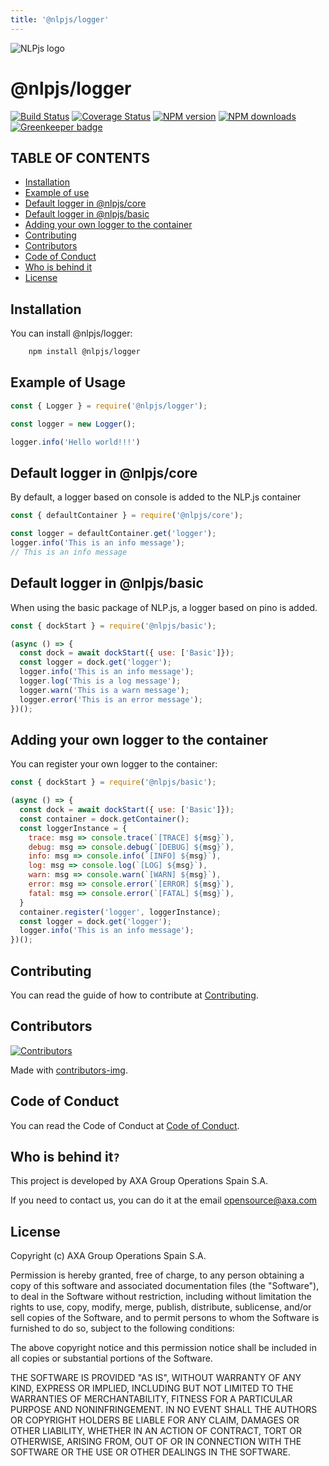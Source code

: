 ```yaml
---
title: '@nlpjs/logger'
---
```


![NLPjs logo](../../../../screenshots/nlplogo.gif)

# @nlpjs/logger

[![Build Status](https://travis-ci.com/axa-group/nlp.js.svg?branch=master)](https://travis-ci.com/axa-group/nlp.js)
[![Coverage Status](https://coveralls.io/repos/github/axa-group/nlp.js/badge.svg?branch=master)](https://coveralls.io/github/axa-group/nlp.js?branch=master)
[![NPM version](https://img.shields.io/npm/v/node-nlp.svg?style=flat)](https://www.npmjs.com/package/node-nlp)
[![NPM downloads](https://img.shields.io/npm/dm/node-nlp.svg?style=flat)](https://www.npmjs.com/package/node-nlp) [![Greenkeeper badge](https://badges.greenkeeper.io/axa-group/nlp.js.svg)](https://greenkeeper.io/)

## TABLE OF CONTENTS

<!--ts-->

- [Installation](#installation)
- [Example of use](#example-of-use)
- [Default logger in @nlpjs/core](#default-logger-in-nlpjscore)
- [Default logger in @nlpjs/basic](#default-logger-in-nlpjsbasic)
- [Adding your own logger to the container](#adding-your-own-logger-to-the-container)
- [Contributing](#contributing)
- [Contributors](#contributors)
- [Code of Conduct](#code-of-conduct)
- [Who is behind it](#who-is-behind-it)
- [License](#license.md)
  <!--te-->

## Installation

You can install @nlpjs/logger:

```bash
    npm install @nlpjs/logger
```

## Example of Usage

```javascript
const { Logger } = require('@nlpjs/logger');

const logger = new Logger();

logger.info('Hello world!!!')
```

## Default logger in @nlpjs/core
By default, a logger based on console is added to the NLP.js container

```javascript
const { defaultContainer } = require('@nlpjs/core');

const logger = defaultContainer.get('logger');
logger.info('This is an info message');
// This is an info message
```

## Default logger in @nlpjs/basic
When using the basic package of NLP.js, a logger based on pino is added.

```javascript
const { dockStart } = require('@nlpjs/basic');

(async () => {
  const dock = await dockStart({ use: ['Basic']});
  const logger = dock.get('logger');
  logger.info('This is an info message');
  logger.log('This is a log message');
  logger.warn('This is a warn message');
  logger.error('This is an error message');
})();
```

## Adding your own logger to the container
You can register your own logger to the container:

```javascript
const { dockStart } = require('@nlpjs/basic');

(async () => {
  const dock = await dockStart({ use: ['Basic']});
  const container = dock.getContainer();
  const loggerInstance = {
    trace: msg => console.trace(`[TRACE] ${msg}`),
    debug: msg => console.debug(`[DEBUG] ${msg}`),
    info: msg => console.info(`[INFO] ${msg}`),
    log: msg => console.log(`[LOG] ${msg}`),
    warn: msg => console.warn(`[WARN] ${msg}`),
    error: msg => console.error(`[ERROR] ${msg}`),
    fatal: msg => console.error(`[FATAL] ${msg}`),
  }
  container.register('logger', loggerInstance);
  const logger = dock.get('logger');
  logger.info('This is an info message');
})();
```

## Contributing

You can read the guide of how to contribute at [Contributing](../../CONTRIBUTING.md).

## Contributors

[![Contributors](https://contributors-img.firebaseapp.com/image?repo=axa-group/nlp.js)](https://github.com/axa-group/nlp.js/graphs/contributors)

Made with [contributors-img](https://contributors-img.firebaseapp.com).

## Code of Conduct

You can read the Code of Conduct at [Code of Conduct](../../CODE_OF_CONDUCT.md).

## Who is behind it`?`

This project is developed by AXA Group Operations Spain S.A.

If you need to contact us, you can do it at the email opensource@axa.com

## License

Copyright (c) AXA Group Operations Spain S.A.

Permission is hereby granted, free of charge, to any person obtaining
a copy of this software and associated documentation files (the
"Software"), to deal in the Software without restriction, including
without limitation the rights to use, copy, modify, merge, publish,
distribute, sublicense, and/or sell copies of the Software, and to
permit persons to whom the Software is furnished to do so, subject to
the following conditions:

The above copyright notice and this permission notice shall be
included in all copies or substantial portions of the Software.

THE SOFTWARE IS PROVIDED "AS IS", WITHOUT WARRANTY OF ANY KIND,
EXPRESS OR IMPLIED, INCLUDING BUT NOT LIMITED TO THE WARRANTIES OF
MERCHANTABILITY, FITNESS FOR A PARTICULAR PURPOSE AND
NONINFRINGEMENT. IN NO EVENT SHALL THE AUTHORS OR COPYRIGHT HOLDERS BE
LIABLE FOR ANY CLAIM, DAMAGES OR OTHER LIABILITY, WHETHER IN AN ACTION
OF CONTRACT, TORT OR OTHERWISE, ARISING FROM, OUT OF OR IN CONNECTION
WITH THE SOFTWARE OR THE USE OR OTHER DEALINGS IN THE SOFTWARE.
